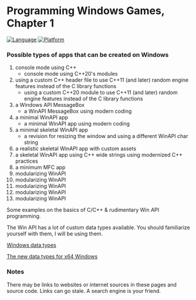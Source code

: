 # Programming Windows Games, Chapter 1
[![Language](https://img.shields.io/badge/Language%20-C++-blue.svg)](https://github.com/GeorgePimpleton/Win32-games/)
[![Platform](https://img.shields.io/badge/Platform%20-Win32-blue.svg)](https://github.com/GeorgePimpleton/Win32-games/)

### Possible types of apps that can be created on Windows
1. console mode using C++
    + console mode using C++20's modules
2. using a custom C++ header file to use C++11 (and later) random engine features instead of the C library functions
    + using a custom C\+\+20 module to use C++11 (and later) random engine features instead of the C library functions
3. a Windows API MessageBox
    + a WinAPI MessageBox using modern coding
4. a minimal WinAPI app
     + a minimal WinAPI app using modern coding
5. a minimal skeletal WinAPI app
   + a revision for resizing the window and using a different WinAPI char string
6. a realistic skeletal WinAPI app with custom assets
7. a skeletal WinAPI app using C++ wide strings using modernized C++ practices
8. a minimum MFC app
9. modularizing WinAPI
10. modularizing WinAPI
11. modularizing WinAPI
12. modularizing WinAPI
13. modularizing WinAPI

Some examples on the basics of C/C++ & rudimentary Win API programming.

The Win API has a lot of custom data types available.  You should familiarize yourself with them,  I will be using them.

[Windows data types](https://learn.microsoft.com/en-us/windows/win32/winprog/windows-data-types)

[The new data types for x64 Windows](https://learn.microsoft.com/en-us/windows/win32/winprog64/the-new-data-types)

### Notes
There may be links to websites or internet sources in these pages and source code. Links can go stale. A search engine is your friend.
